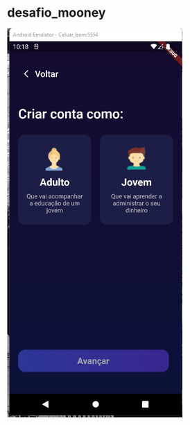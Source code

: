 # desafio_mooney

<img src="https://raw.githubusercontent.com/PLLara/desafioMooneyFork/main/docs/animation.gif" />
